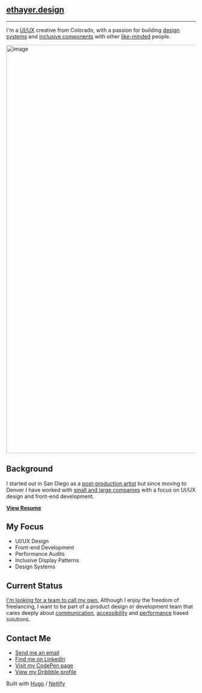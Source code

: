 ## [ethayer.design](https://ethayer.design/)
--------------------

I'm a [UI/UX](https://docs.google.com/document/d/1CG5F0XGEuR3ZWTTyU3i7L-wGu6gGtFXgkrhgAyKZcfM/edit?usp=sharing "view my resume in PDF form") creative from Colorado, with a passion for building [design systems](https://dmns.netlify.app/pattern-library/) and [inclusive components](https://codepen.io/collection/DRKVjx?grid_type=grid) with other [like-minded](https://codepen.io/ericthayer/followers/) people.

<img width="1086" alt="image" src="https://github.com/ericthayer/ethayer-design/assets/2737007/c098cbd9-8e18-4953-ad92-606cf455ff88">

Background
----------

I started out in San Diego as a [post-production artist](https://ethayer.design/demo/) but since moving to Denver I have worked with [small and large companies](https://www.linkedin.com/in/ethayerdesign/ "view my LinkedIn profile") with a focus on UI/UX design and front-end development.


**[View Resume](https://docs.google.com/document/d/1CG5F0XGEuR3ZWTTyU3i7L-wGu6gGtFXgkrhgAyKZcfM/edit?usp=sharing "view my resume in PDF form" )**

My Focus
--------

*   UI/UX Design
*   Front-end Development
*   Performance Audits
*   Inclusive Display Patterns
*   Design Systems

Current Status
--------------

[I'm looking for a team to call my own.](https://ethayer.design/hire-me/) Although I enjoy the freedom of freelancing, I want to be part of a product design or development team that cares deeply about [communication](https://blog.producthive.org/design-is-a-team-sport-with-jared-spool-a32d73786412/), [accessibility](http://www.standardista.com/standards/making-basic-web-pages-accessible/) and [performance](https://adactio.com/articles/9465/) based solutions.

Contact Me
----------

*   [Send me an email](mailto:ethayer.design@gmail.com)
*   [Find me on LinkedIn](https://twitter.com/_ericthayer/)
*   [Visit my CodePen page](https://codepen.io/ericthayer/)
*   [View my Dribbble profile](https://dribbble.com/ethayer/)

Built with [Hugo](https://gohugo.io/) / [Netlify](https://app.netlify.com/)
